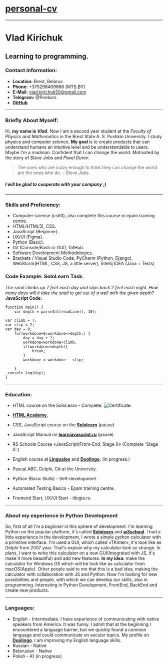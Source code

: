 # [personal-cv](https://ponkors.github.io/personal-cv/cv)
___
# Vlad Kirichuk

## Learning to programming.

### Contact information:

+ **Location:** Brest, Belarus
+ **Phone:** +375298409866 (MTS.BY)
+ **E-Mail:** vlad.kirichuk50@gmail.com
+ **Telegram:** @Ponkors
+  **[GitHub](https://github.com/Ponkors)**

---

### Briefly About Myself:
Hi, **my name is *Vlad***. Now I am a second year student at the *Faculty of Physics and Mathematics* in the Brest State A. S. Pushkin University. I study physics and computer science. **My goal** is to create products that can understand humans an intuitive level and be understandable to users. Maybe I'm a madman. Confident that I can change the world. Motivated by the story of *Steve Jobs* and *Pavel Durov*.
> The ones who are crazy enough to think they can change the world are the ones who do. - *Steve Jobs.*

##### I will be glad to cooperate with your company ;)
---
### Skills and Proficiency:

+ Computer sciense (cs50), also complete this course in epam training centre.
+ HTML(HTML5), CSS.
+ JavaScript (Beginner).
+ UX/UI (Figma).
+ Python (Basic).
+ Git (Console/Bash or GUI), GitHub.
+ Software Development Methodologies.
+ Brackets / Visual Studio Code, PyCharm (Python, Django), WebStorm(HTML, CSS, JS, a little server), Intellij IDEA (Java + Tests)


### Code Example: SoloLearn Task.
*The snail climbs up 7 feet each day and slips back 2 feet each night.
How many days will it take the snail to get out of a well with the given depth?*
**JavaScript Code:**
```
function main() {
    var depth = parseInt(readLine(), 10);

var climb = 7;
var slip = 2;
var day = 0;
    for(workdone=0;workdone<=depth;) {
        day = day + 1;
        workdone=workdone+climb;
        if(workdone>=depth){
            break;
        }
        workdone = workdone - slip;

    }
 console.log(day);
}
```


---
### Education:
+ HTML course on the SoloLearn - Complete.
![Certificate:](https://mega.nz/file/KXRzEYRT#uezyoaI0ZTB4PXFAgyDcNt9hItnIgvA7RUSE6hovdFI)

+ **[HTML Academy.](https://htmlacademy.ru/)**
+ CSS, JavaScript course on the **[Sololearn](https://www.sololearn.com/profile/9581052)** (pause)
+ JavaScript Manual on **[learnjavascript.ru](https://learn.javascript.ru/)** (pause)
+ RS Schools Course «JavaScript/Front-End. Stage 0» (Complete 'Stage 0'.)
+ English course at **[Lingualeo](https://lingualeo.com/)** and **[Duolingo](https://www.duolingo.com/learn).** (in progress.)
+ Pascal.ABC, Delphi, C# at the University.
+ Python (Basic Skills) - Self-development.
+ Automated Testing Basics - Epam training centre.
+ Frontend Start, UX/UI Start - itlogia.ru

---

### About my experience in Python Development
So, first of all I'm a *beginner* in this sphere of development. I'm learning Python on the popular platform, it's called **[Sololearn](https://www.sololearn.com/profile/9581052)** and **[w3school](https://www.w3schools.com/python/default.asp)**. I had a little experience in the development, I wrote a simple *python* calculator with a primitive interface.  I'm used a GUI, which called «TKinter», it's look like as Delphi from 2007 year. That's explain why my calculator look so strange. In plans, I want to write this calculator on a new GUI(Integrated with JS, it's make it more beautiful) and add new features. **In my idea:** make the calculator for Windows OS which will be look like as calculator from macOS(Apple). Other people said to me that this is a bad idea, making the calculator with collaboration with JS and Python. Now I'm looking for new possibilities and people, with which we can develop our skills, also in programming.
Interesting in Python Development, FrontEnd, BackEnd and create new products.

---

### Languages:
+ English - Intermediate. I have experience of communicating with native speakers from America. It was funny. I admit that at the beginning I encountered a language barrier, but we quickly found a common language and could communicate on secular topics. My profile on **[Duolingo](https://www.duolingo.com/profile/Ponkors)**. I am improving my English language skills.
+ Russian - Native
+ Belarusian - Native
+ Polish - A1 (in progress)

